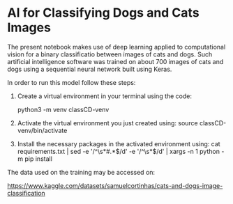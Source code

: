 # AI for Classifying Dogs and Cats Images

The present notebook makes use of deep learning applied to computational vision for a binary classificatio between images of cats and dogs. Such artificial intelligence software was trained on about 700 images of cats and dogs using a sequential neural network built using Keras.

In order to run this model follow these steps:

1. Create a virtual environment in your terminal using the code:

   python3 -m venv classCD-venv

3. Activate the virtual environment you just created using:
       source classCD-venv/bin/activate

5. Install the necessary packages in the activated environment using: 
    cat requirements.txt | sed -e '/^\s*#.*$/d' -e '/^\s*$/d' | xargs -n 1 python -m pip install

The data used on the training may be accessed on:

https://www.kaggle.com/datasets/samuelcortinhas/cats-and-dogs-image-classification
